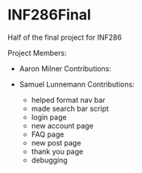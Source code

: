 # INF286Final
Half of the final project for INF286

Project Members:
- Aaron Milner
Contributions:

- Samuel Lunnemann
  Contributions:
  - helped format nav bar
  - made search bar script
  - login page
  - new account page
  - FAQ page
  - new post page
  - thank you page
  - debugging
